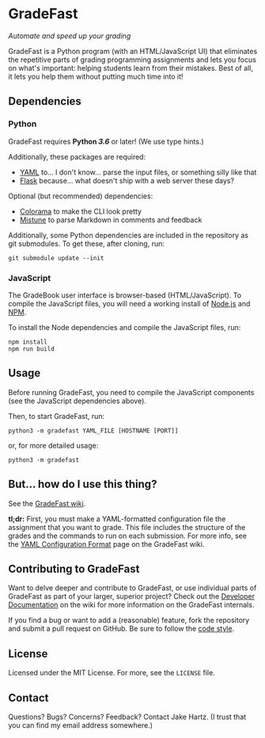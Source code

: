 # GradeFast

*Automate and speed up your grading*

GradeFast is a Python program (with an HTML/JavaScript UI) that eliminates the repetitive parts of
grading programming assignments and lets you focus on what's important: helping students learn from
their mistakes. Best of all, it lets you help them without putting much time into it!

## Dependencies

### Python

GradeFast requires **Python *3.6*** or later! (We use type hints.)

Additionally, these packages are required:

 - [YAML](https://pypi.python.org/pypi/PyYAML) to... I don't know... parse the input files, or
   something silly like that
 - [Flask](https://pypi.python.org/pypi/Flask) because... what doesn't ship with a web server these
   days?

Optional (but recommended) dependencies:

 - [Colorama](https://pypi.python.org/pypi/colorama) to make the CLI look pretty
 - [Mistune](https://pypi.python.org/pypi/mistune/) to parse Markdown in comments and feedback

Additionally, some Python dependencies are included in the repository as git submodules. To get
these, after cloning, run:

    git submodule update --init

### JavaScript

The GradeBook user interface is browser-based (HTML/JavaScript). To compile the JavaScript files,
you will need a working install of [Node.js](https://nodejs.org/) and [NPM](https://www.npmjs.com/).

To install the Node dependencies and compile the JavaScript files, run:

    npm install
    npm run build

## Usage

Before running GradeFast, you need to compile the JavaScript components (see the JavaScript
dependencies above).

Then, to start GradeFast, run:

    python3 -m gradefast YAML_FILE [HOSTNAME [PORT]]

or, for more detailed usage:

    python3 -m gradefast

## But... how do I use this thing?

See the [GradeFast wiki](https://github.com/jhartz/gradefast/wiki).

**tl;dr:** First, you must make a YAML-formatted configuration file the assignment that you want to
grade. This file includes the structure of the grades and the commands to run on each submission.
For more info, see the
[YAML Configuration Format](https://github.com/jhartz/gradefast/wiki/YAML-Configuration-Format)
page on the GradeFast wiki.

## Contributing to GradeFast

Want to delve deeper and contribute to GradeFast, or use individual parts of GradeFast as part of
your larger, superior project? Check out the
[Developer Documentation](https://github.com/jhartz/gradefast/wiki/Developer-Documentation) on the
wiki for more information on the GradeFast internals.

If you find a bug or want to add a (reasonable) feature, fork the repository and submit a pull
request on GitHub. Be sure to follow the [code style](STYLE.md).

## License

Licensed under the MIT License. For more, see the `LICENSE` file.

## Contact

Questions? Bugs? Concerns? Feedback? Contact Jake Hartz. (I trust that you can find my email
address somewhere.)

